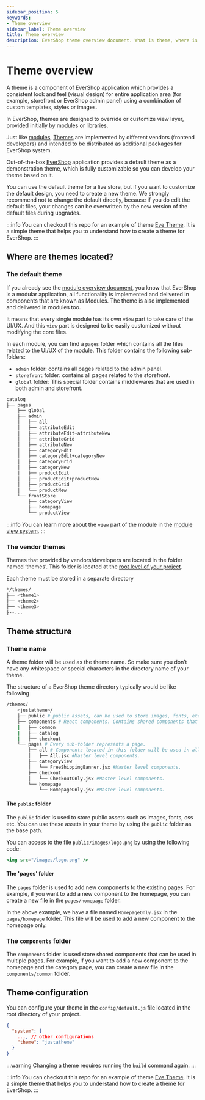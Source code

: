 ```yaml
---
sidebar_position: 5
keywords:
- Theme overview
sidebar_label: Theme overview
title: Theme overview
description: EverShop theme overview document. What is theme, where is it located and how to develop your own theme for your own store.
---
```


# Theme overview

A theme is a component of EverShop application which provides a consistent look and feel (visual design) for entire application area (for example, storefront or EverShop admin panel) using a combination of custom templates, styles or images.

In EverShop, themes are designed to override or customize view layer, provided initially by modules or libraries.

Just like [modules](/docs/development/module/module-overview), [Themes](./theme-overview) are implemented by different vendors (frontend developers) and intended to be distributed as additional packages for EverShop system.

Out-of-the-box [EverShop](https://evershop.io/) application provides a default theme as a demonstration theme, which is fully customizable so you can develop your theme based on it.

You can use the default theme for a live store, but if you want to customize the default design, you need to create a new theme. We strongly recommend not to change the default directly, because if you do edit the default files, your changes can be overwritten by the new version of the default files during upgrades.

:::info
You can checkout this repo for an example of theme [Eve Theme](https://github.com/evershopcommerce/evetheme). It is a simple theme that helps you to understand how to create a theme for EverShop.
:::

## Where are themes located?

### The default theme

If you already see the [module overview document](../module/module-overview), you know that EverShop is a modular application, all functionality is implemented and delivered in components that are known as Modules. The theme is also implemented and delivered in modules too. 

It means that every single module has its own `view` part to take care of the UI/UX. And this `view` part is designed to be easily customized without modifying the core files.

In each module, you can find a `pages` folder which contains all the files related to the UI/UX of the module. This folder contains the following sub-folders:

- `admin` folder: contains all pages related to the admin panel.
- `storefront` folder: contains all pages related to the storefront.
- `global` folder: This special folder contains middlewares that are used in both admin and storefront.

```bash
catalog
├── pages
    ├── global
    ├── admin
    │   ├── all
    │   ├── attributeEdit
    │   ├── attributeEdit+attributeNew
    │   ├── attributeGrid
    │   ├── attributeNew
    │   ├── categoryEdit
    │   ├── categoryEdit+categoryNew
    │   ├── categoryGrid
    │   ├── categoryNew
    │   ├── productEdit
    │   ├── productEdit+productNew
    │   ├── productGrid
    │   └── productNew
    └── frontStore
        ├── categoryView
        ├── homepage
        └── productView
```

:::info
You can learn more about the `view` part of the module in the [module view system](../theme/view-system.md).
:::

### The vendor themes

Themes that provided by vendors/developers are located in the folder named ‘themes’. This folder is located at the [root level of your project](/docs/development/knowledge-base/architecture-overview).

Each theme must be stored in a separate directory

```bash
*/themes/
├── <theme1>
├── <theme2>
├── <theme3>
├--...
```

## Theme structure

### Theme name

A theme folder will be used as the theme name. So make sure you don’t have any whitespace or special characters in the directory name of your theme.

The structure of a EverShop theme directory typically would be like following

```bash
/themes/
    <justatheme>/
    ├── public # public assets, can be used to store images, fonts, etc.
    ├── components # React components. Contains shared components that can be used in multiple pages.
    |   ├── common
    |   ├── catalog
    |   ├── checkout
    └── pages # Every sub-folder represents a page.
        ├── all # Components located in this folder will be used in all pages.
        │   ├── All.jsx #Master level components.
        ├── categoryView
        │   └── FreeShippingBanner.jsx #Master level components.
        ├── checkout
        │   └── CheckoutOnly.jsx #Master level components.
        └── homepage
            └── HomepageOnly.jsx #Master level components.
```

#### The `public` folder

The `public` folder is used to store public assets such as images, fonts, css etc. You can use these assets in your theme by using the `public` folder as the base path.

You can access to the file `public/images/logo.png` by using the following code:

```jsx
<img src="/images/logo.png" />
```

#### The 'pages' folder

The `pages` folder is used to add new components to the existing pages. For example, if you want to add a new component to the homepage, you can create a new file in the `pages/homepage` folder.

In the above example, we have a file named `HomepageOnly.jsx` in the `pages/homepage` folder. This file will be used to add a new component to the homepage only.

### The `components` folder

The `components` folder is used store shared components that can be used in multiple pages. For example, if you want to add a new component to the homepage and the category page, you can create a new file in the `components/common` folder.

## Theme configuration

You can configure your theme in the `config/default.js` file located in the root directory of your project.

```json
{
  "system": {
    ..., // other configurations
    "theme": "justatheme"
  }
}
```

:::warning
Changing a theme requires running the `build` command again.
:::

:::info
You can checkout this repo for an example of theme [Eve Theme](https://github.com/evershopcommerce/evetheme). It is a simple theme that helps you to understand how to create a theme for EverShop.
:::